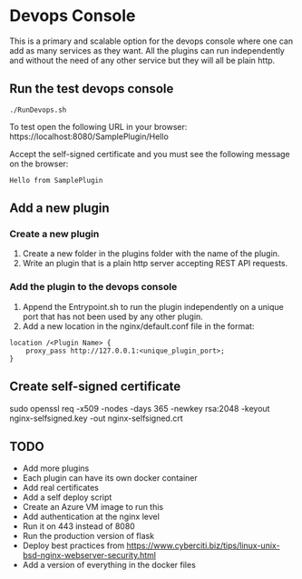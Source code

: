 # Devops Console
This is a primary and scalable option for the devops console where one can add as many services as they want.
All the plugins can run independently and without the need of any other service but they will all be plain http.

## Run the test devops console
```
./RunDevops.sh
```
To test open the following URL in your browser:
https://localhost:8080/SamplePlugin/Hello

Accept the self-signed certificate and you must see the following message on the browser:
```
Hello from SamplePlugin
```

## Add a new plugin
### Create a new plugin
1. Create a new folder in the plugins folder with the name of the plugin.
2. Write an plugin that is a plain http server accepting REST API requests.

### Add the plugin to the devops console
1. Append the Entrypoint.sh to run the plugin independently on a unique port that has not been used by any other plugin.
2. Add a new location in the nginx/default.conf file in the format:
```
location /<Plugin Name> {
    proxy_pass http://127.0.0.1:<unique_plugin_port>;
}
```

## Create self-signed certificate
sudo openssl req -x509 -nodes -days 365 -newkey rsa:2048 -keyout nginx-selfsigned.key -out nginx-selfsigned.crt

## TODO
- Add more plugins
- Each plugin can have its own docker container
- Add real certificates
- Add a self deploy script
- Create an Azure VM image to run this
- Add authentication at the nginx level
- Run it on 443 instead of 8080
- Run the production version of flask
- Deploy best practices from https://www.cyberciti.biz/tips/linux-unix-bsd-nginx-webserver-security.html
- Add a version of everything in the docker files
